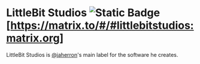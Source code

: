 # LittleBit Studios ![Static Badge](https://img.shields.io/badge/matrix_room-%23littlebitstudios%3Amatrix.org-blue?style=flat)[https://matrix.to/#/#littlebitstudios:matrix.org]
LittleBit Studios is [@jaherron](https://github.com/jaherron)'s main label for the software he creates.
